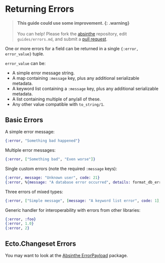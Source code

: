 # Returning Errors

> #### This guide could use some improvement. {: .warning}
>
> You can help! Please fork the [absinthe](https://github.com/absinthe-graphql/absinthe) repository, edit `guides/errors.md`, and submit a [pull request](https://github.com/absinthe-graphql/absinthe/pulls).

One or more errors for a field can be returned in a single `{:error, error_value}` tuple.

`error_value` can be:

- A simple error message string.
- A map containing `:message` key, plus any additional serializable metadata.
- A keyword list containing a `:message` key, plus any additional serializable metadata.
- A list containing multiple of any/all of these.
- Any other value compatible with `to_string/1`.

## Basic Errors

A simple error message:

```elixir
{:error, "Something bad happened"}
```

Multiple error messages:

```elixir
{:error, ["Something bad", "Even worse"]}
```

Single custom errors (note the required `:message` keys):

```elixir
{:error, message: "Unknown user", code: 21}
{:error, %{message: "A database error occurred", details: format_db_error(some_value)}}
```

Three errors of mixed types:

```elixir
{:error, ["Simple message", [message: "A keyword list error", code: 1], %{message: "A map error"}]}
```

Generic handler for interoperability with errors from other libraries:

```elixir
{:error, :foo}
{:error, 1.0}
{:error, 2}
```

## Ecto.Changeset Errors

You may want to look at the [Absinthe ErrorPayload](https://hex.pm/packages/absinthe_error_payload) package.
